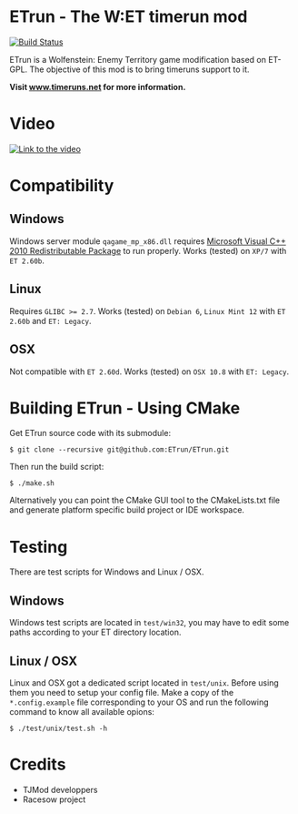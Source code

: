 ETrun - The W:ET timerun mod
============================

[![Build Status](https://travis-ci.org/ETrun/ETrun.png?branch=newstructure)](https://travis-ci.org/ETrun/ETrun)

ETrun is a Wolfenstein: Enemy Territory game modification based on ET-GPL.
The objective of this mod is to bring timeruns support to it.

**Visit www.timeruns.net for more information.**

Video
=====

[![Link to the video](http://img.youtube.com/vi/asMrNNIT0e0/0.jpg)](http://www.youtube.com/watch?v=asMrNNIT0e0)

Compatibility
=============

Windows
-------

Windows server module `qagame_mp_x86.dll` requires [Microsoft Visual C++ 2010 Redistributable Package](http://www.microsoft.com/en-us/download/details.aspx?id=5555) to run properly.
Works (tested) on `XP/7` with `ET 2.60b`.

Linux
-----

Requires `GLIBC >= 2.7`.
Works (tested) on `Debian 6`, `Linux Mint 12` with `ET 2.60b` and `ET: Legacy`.

OSX
---

Not compatible with `ET 2.60d`.
Works (tested) on `OSX 10.8` with `ET: Legacy`.

Building ETrun - Using CMake
============================

Get ETrun source code with its submodule:

	$ git clone --recursive git@github.com:ETrun/ETrun.git

Then run the build script:

	$ ./make.sh

Alternatively you can point the CMake GUI tool to the CMakeLists.txt file and generate platform specific build project or IDE workspace.

Testing
=======

There are test scripts for Windows and Linux / OSX.

Windows
-------

Windows test scripts are located in `test/win32`, you may have to edit some paths according to your ET directory location.

Linux / OSX
-----------

Linux and OSX got a dedicated script located in `test/unix`.
Before using them you need to setup your config file. Make a copy of the `*.config.example` file corresponding to your OS and run the following command to know all available opions:

	$ ./test/unix/test.sh -h

Credits
=======

* TJMod developpers
* Racesow project
